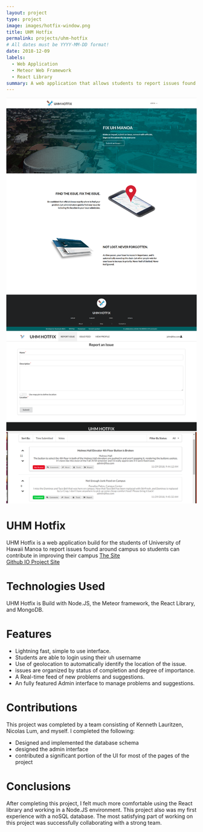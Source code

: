 ```yaml
---
layout: project
type: project
image: images/hotfix-window.png
title: UHM Hotfix
permalink: projects/uhm-hotfix
# All dates must be YYYY-MM-DD format!
date: 2018-12-09
labels:
  - Web Application
  - Meteor Web Framework
  - React Library
summary: A web application that allows students to report issues found on campus.
---
```

<kbd>
<img class="ui image" src="../images/hotfix-landing.png">
</kbd>
<br/>

<kbd>
<img class="ui image" src="../images/report-issue.png">
</kbd>
<br/>

<kbd>
<img class="ui image" src="../images/issue-feed.png">
</kbd>
<br/>


# UHM Hotfix
UHM Hotfix is a web application build for the students of University of Hawaii Manoa to report issues found around campus so 
students can contribute in improving their campus
<a href="https://uhm-hotfix.meteorapp.com"> The Site </a> <br/>
<a href="https://uhm-hotfix.github.io"> Github IO Project Site </a> <br/>


# Technologies Used 
UHM Hotfix is Build with Node.JS, the Meteor framework, the React Library, and MongoDB. 

# Features
<ul>
  <li> Lightning fast, simple to use interface. </li>
<li> Students are able to login using their uh username </li>
<li> Use of geolocation to automatically identify the location of the issue. </li>
<li> issues are organized by status of completion and degree of importance. </li>
<li> A Real-time feed of new problems and suggestions. </li>
<li> An fully featured Admin interface to manage problems and suggestions. </li>
</ul>

# Contributions

This project was completed by a team consisting of Kenneth Lauritzen, Nicolas Lum, and myself.
I completed the following: 
<ul>
  <li> Designed and implemented the database schema </li>
  <li> designed the admin interface </li>
  <li> contributed a significant portion of the UI for most of the pages of the project </li>
</ul>

# Conclusions

After completing this project, I felt much more comfortable using the React library and working in a Node.JS environment. This project also was my first experience with a noSQL database. The most satisfying part of working on this project was successfully collaborating with a strong team.


